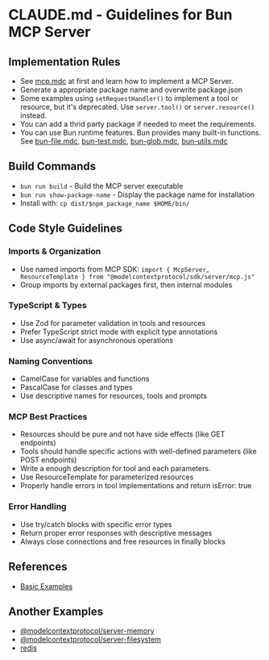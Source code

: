 # CLAUDE.md - Guidelines for Bun MCP Server

## Implementation Rules

- See [mcp.mdc](.cursor/rules/mcp.mdc) at first and learn how to implement a MCP Server.
- Generate a appropriate package name and overwrite package.json
- Some examples using `setRequestHandler()` to implement a tool or resource, but it's deprecated. Use `server.tool()` or `server.resource()` instead.
- You can add a thrid party package if needed to meet the requirements.
- You can use Bun runtime features. Bun provides many built-in functions. See [bun-file.mdc](.cursor/rules/bun-file.mdc), [bun-test.mdc](.cursor/rules/bun-test.mdc), [bun-glob.mdc](.cursor/rules/bun-glob.mdc), [bun-utils.mdc](.cursor/rules/bun-utils.mdc)

## Build Commands

- `bun run build` - Build the MCP server executable
- `bun run show-package-name` - Display the package name for installation
- Install with: `cp dist/$npm_package_name $HOME/bin/`

## Code Style Guidelines

### Imports & Organization

- Use named imports from MCP SDK: `import { McpServer, ResourceTemplate } from "@modelcontextprotocol/sdk/server/mcp.js"`
- Group imports by external packages first, then internal modules

### TypeScript & Types

- Use Zod for parameter validation in tools and resources
- Prefer TypeScript strict mode with explicit type annotations
- Use async/await for asynchronous operations

### Naming Conventions

- CamelCase for variables and functions
- PascalCase for classes and types
- Use descriptive names for resources, tools and prompts

### MCP Best Practices

- Resources should be pure and not have side effects (like GET endpoints)
- Tools should handle specific actions with well-defined parameters (like POST endpoints)
- Write a enough description for tool and each parameters.
- Use ResourceTemplate for parameterized resources
- Properly handle errors in tool implementations and return isError: true

### Error Handling

- Use try/catch blocks with specific error types
- Return proper error responses with descriptive messages
- Always close connections and free resources in finally blocks

## References

- [Basic Examples](.cursor/rules/basic.mdc)

## Another Examples

- [@modelcontextprotocol/server-memory](https://github.com/modelcontextprotocol/servers/blob/main/src/memory/index.ts)
- [@modelcontextprotocol/server-filesystem](https://github.com/modelcontextprotocol/servers/blob/main/src/filesystem/index.ts)
- [redis](https://github.com/modelcontextprotocol/servers/blob/main/src/redis/src/index.ts)
